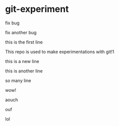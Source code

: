 # git-experiment

fix bug 

fix another bug

this is the first line

This repo is used to make experimentations with git!1

this is a new line

this is another line

so many line

wow!

aouch

ouf

lol